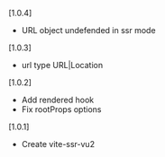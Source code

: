 [1.0.4]

* URL object undefended in ssr mode

[1.0.3]

* url type URL|Location

[1.0.2]

* Add rendered hook
* Fix rootProps options

[1.0.1] 

* Create vite-ssr-vu2